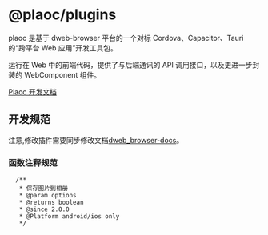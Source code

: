 # @plaoc/plugins

plaoc 是基于 dweb-browser 平台的一个对标 Cordova、Capacitor、Tauri 的“跨平台 Web 应用”开发工具包。

运行在 Web 中的前端代码，提供了与后端通讯的 API 调用接口，以及更进一步封装的 WebComponent 组件。

[Plaoc 开发文档](https://docs.dweb-browser.org/plaoc/)

## 开发规范

注意,修改插件需要同步修改文档[dweb_browser-docs](https://github.com/BioforestChain/dweb_browser-docs)。

### 函数注释规范

```
  /**
   * 保存图片到相册
   * @param options
   * @returns boolean
   * @since 2.0.0
   * @Platform android/ios only
   */
```
